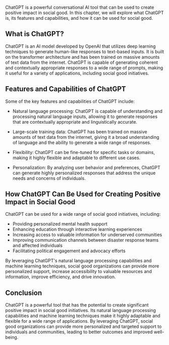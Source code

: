 
ChatGPT is a powerful conversational AI tool that can be used to create positive impact in social good. In this chapter, we will explore what ChatGPT is, its features and capabilities, and how it can be used for social good.

What is ChatGPT?
----------------

ChatGPT is an AI model developed by OpenAI that utilizes deep learning techniques to generate human-like responses to text-based inputs. It is built on the transformer architecture and has been trained on massive amounts of text data from the internet. ChatGPT is capable of generating coherent and contextually appropriate responses to a wide range of prompts, making it useful for a variety of applications, including social good initiatives.

Features and Capabilities of ChatGPT
------------------------------------

Some of the key features and capabilities of ChatGPT include:

* Natural language processing: ChatGPT is capable of understanding and processing natural language inputs, allowing it to generate responses that are contextually appropriate and linguistically accurate.

* Large-scale training data: ChatGPT has been trained on massive amounts of text data from the internet, giving it a broad understanding of language and the ability to generate a wide range of responses.

* Flexibility: ChatGPT can be fine-tuned for specific tasks or domains, making it highly flexible and adaptable to different use cases.

* Personalization: By analyzing user behavior and preferences, ChatGPT can generate highly personalized responses that address the unique needs and concerns of individuals.

How ChatGPT Can Be Used for Creating Positive Impact in Social Good
-------------------------------------------------------------------

ChatGPT can be used for a wide range of social good initiatives, including:

* Providing personalized mental health support
* Enhancing education through interactive learning experiences
* Increasing access to valuable information for underserved communities
* Improving communication channels between disaster response teams and affected individuals
* Facilitating political engagement and advocacy efforts

By leveraging ChatGPT's natural language processing capabilities and machine learning techniques, social good organizations can provide more personalized support, increase accessibility to valuable resources and information, improve efficiency, and drive innovation.

Conclusion
----------

ChatGPT is a powerful tool that has the potential to create significant positive impact in social good initiatives. Its natural language processing capabilities and machine learning techniques make it highly adaptable and flexible for a wide range of applications. By leveraging ChatGPT, social good organizations can provide more personalized and targeted support to individuals and communities, leading to better outcomes and improved well-being.
